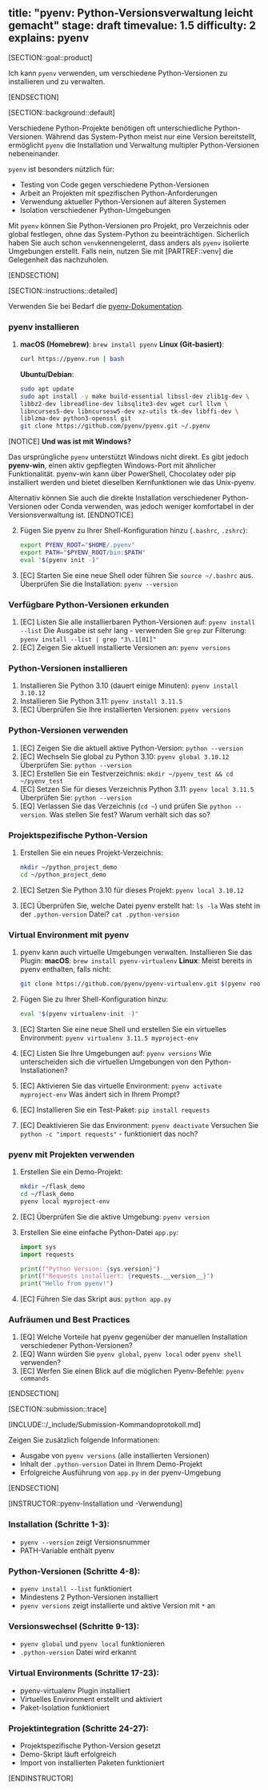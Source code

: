 title: "pyenv: Python-Versionsverwaltung leicht gemacht"
stage: draft
timevalue: 1.5
difficulty: 2
explains: pyenv
---

[SECTION::goal::product]

Ich kann `pyenv` verwenden, um verschiedene Python-Versionen zu installieren und zu verwalten.

[ENDSECTION]

[SECTION::background::default]

Verschiedene Python-Projekte benötigen oft unterschiedliche Python-Versionen.
Während das System-Python meist nur eine Version bereitstellt, ermöglicht `pyenv`
die Installation und Verwaltung multipler Python-Versionen nebeneinander.

`pyenv` ist besonders nützlich für:

- Testing von Code gegen verschiedene Python-Versionen
- Arbeit an Projekten mit spezifischen Python-Anforderungen
- Verwendung aktueller Python-Versionen auf älteren Systemen
- Isolation verschiedener Python-Umgebungen

Mit `pyenv` können Sie Python-Versionen pro Projekt, pro Verzeichnis oder global festlegen,
ohne das System-Python zu beeinträchtigen.
Sicherlich haben Sie auch schon `venv`kennengelernt, dass anders als `pyenv` isolierte Umgebungen
erstellt. Falls nein, nutzen Sie mit [PARTREF::venv] die Gelegenheit das nachzuholen.

[ENDSECTION]

[SECTION::instructions::detailed]

Verwenden Sie bei Bedarf die [pyenv-Dokumentation](https://github.com/pyenv/pyenv).

### pyenv installieren

1. **macOS (Homebrew)**: `brew install pyenv`
   **Linux (Git-basiert)**:

   ```bash
   curl https://pyenv.run | bash
   ```

   **Ubuntu/Debian**:

   ```bash
   sudo apt update
   sudo apt install -y make build-essential libssl-dev zlib1g-dev \
   libbz2-dev libreadline-dev libsqlite3-dev wget curl llvm \
   libncurses5-dev libncursesw5-dev xz-utils tk-dev libffi-dev \
   liblzma-dev python3-openssl git
   git clone https://github.com/pyenv/pyenv.git ~/.pyenv
   ```

[NOTICE]
**Und was ist mit Windows?**

Das ursprüngliche `pyenv` unterstützt Windows nicht direkt. Es gibt jedoch
**pyenv-win**, einen aktiv gepflegten Windows-Port mit ähnlicher Funktionalität.
pyenv-win kann über PowerShell, Chocolatey oder pip installiert werden und
bietet dieselben Kernfunktionen wie das Unix-pyenv.

Alternativ können Sie auch die direkte Installation verschiedener Python-Versionen
oder Conda verwenden, was jedoch weniger komfortabel in der Versionsverwaltung ist.
[ENDNOTICE]

2. Fügen Sie pyenv zu Ihrer Shell-Konfiguration hinzu (`.bashrc`, `.zshrc`):

   ```bash
   export PYENV_ROOT="$HOME/.pyenv"
   export PATH="$PYENV_ROOT/bin:$PATH"
   eval "$(pyenv init -)"
   ```

3. [EC] Starten Sie eine neue Shell oder führen Sie `source ~/.bashrc` aus.
   Überprüfen Sie die Installation: `pyenv --version`

### Verfügbare Python-Versionen erkunden

1. [EC] Listen Sie alle installierbaren Python-Versionen auf: `pyenv install --list`
   Die Ausgabe ist sehr lang - verwenden Sie `grep` zur Filterung:
   `pyenv install --list | grep "3\.1[01]"`
2. [EC] Zeigen Sie aktuell installierte Versionen an: `pyenv versions`

### Python-Versionen installieren

1. Installieren Sie Python 3.10 (dauert einige Minuten):
   `pyenv install 3.10.12`
2. Installieren Sie Python 3.11:
   `pyenv install 3.11.5`
3. [EC] Überprüfen Sie Ihre installierten Versionen: `pyenv versions`

### Python-Versionen verwenden

1. [EC] Zeigen Sie die aktuell aktive Python-Version: `python --version`
2. [EC] Wechseln Sie global zu Python 3.10: `pyenv global 3.10.12`
   Überprüfen Sie: `python --version`
3. [EC] Erstellen Sie ein Testverzeichnis: `mkdir ~/pyenv_test && cd ~/pyenv_test`
4. [EC] Setzen Sie für dieses Verzeichnis Python 3.11: `pyenv local 3.11.5`
   Überprüfen Sie: `python --version`
5. [EQ] Verlassen Sie das Verzeichnis (`cd ~`) und prüfen Sie `python --version`.
   Was stellen Sie fest? Warum verhält sich das so?

### Projektspezifische Python-Version

1. Erstellen Sie ein neues Projekt-Verzeichnis:

   ```bash
   mkdir ~/python_project_demo
   cd ~/python_project_demo
   ```

2. [EC] Setzen Sie Python 3.10 für dieses Projekt: `pyenv local 3.10.12`
3. [EC] Überprüfen Sie, welche Datei pyenv erstellt hat: `ls -la`
   Was steht in der `.python-version` Datei? `cat .python-version`

### Virtual Environment mit pyenv

1. pyenv kann auch virtuelle Umgebungen verwalten. Installieren Sie das Plugin:
   **macOS**: `brew install pyenv-virtualenv`
   **Linux**: Meist bereits in pyenv enthalten, falls nicht:

   ```bash
   git clone https://github.com/pyenv/pyenv-virtualenv.git $(pyenv root)/plugins/pyenv-virtualenv
   ```

2. Fügen Sie zu Ihrer Shell-Konfiguration hinzu:

   ```bash
   eval "$(pyenv virtualenv-init -)"
   ```

3. [EC] Starten Sie eine neue Shell und erstellen Sie ein virtuelles Environment:
   `pyenv virtualenv 3.11.5 myproject-env`
4. [EC] Listen Sie Ihre Umgebungen auf: `pyenv versions`
   Wie unterscheiden sich die virtuellen Umgebungen von den Python-Installationen?
5. [EC] Aktivieren Sie das virtuelle Environment:
   `pyenv activate myproject-env`
   Was ändert sich in Ihrem Prompt?
6. [EC] Installieren Sie ein Test-Paket: `pip install requests`
7. [EC] Deaktivieren Sie das Environment: `pyenv deactivate`
   Versuchen Sie `python -c "import requests"` - funktioniert das noch?

### pyenv mit Projekten verwenden

1. Erstellen Sie ein Demo-Projekt:

   ```bash
   mkdir ~/flask_demo
   cd ~/flask_demo
   pyenv local myproject-env
   ```

2. [EC] Überprüfen Sie die aktive Umgebung: `pyenv version`
3. Erstellen Sie eine einfache Python-Datei `app.py`:

   ```python
   import sys
   import requests
   
   print(f"Python Version: {sys.version}")
   print(f"Requests installiert: {requests.__version__}")
   print("Hello from pyenv!")
   ```

4. [EC] Führen Sie das Skript aus: `python app.py`

### Aufräumen und Best Practices

1. [EQ] Welche Vorteile hat pyenv gegenüber der manuellen Installation verschiedener Python-Versionen?
2. [EQ] Wann würden Sie `pyenv global`, `pyenv local` oder `pyenv shell` verwenden?
3. [EC] Werfen Sie einen Blick auf die möglichen Pyenv-Befehle: `pyenv commands`

[ENDSECTION]

[SECTION::submission::trace]

[INCLUDE::/_include/Submission-Kommandoprotokoll.md]

Zeigen Sie zusätzlich folgende Informationen:

- Ausgabe von `pyenv versions` (alle installierten Versionen)
- Inhalt der `.python-version` Datei in Ihrem Demo-Projekt
- Erfolgreiche Ausführung von `app.py` in der pyenv-Umgebung

[ENDSECTION]

[INSTRUCTOR::pyenv-Installation und -Verwendung]

### Installation (Schritte 1-3):

- `pyenv --version` zeigt Versionsnummer
- PATH-Variable enthält pyenv

### Python-Versionen (Schritte 4-8):

- `pyenv install --list` funktioniert
- Mindestens 2 Python-Versionen installiert
- `pyenv versions` zeigt installierte und aktive Version mit `*` an

### Versionswechsel (Schritte 9-13):

- `pyenv global` und `pyenv local` funktionieren
- `.python-version` Datei wird erkannt

### Virtual Environments (Schritte 17-23):

- pyenv-virtualenv Plugin installiert
- Virtuelles Environment erstellt und aktiviert
- Paket-Isolation funktioniert

### Projektintegration (Schritte 24-27):

- Projektspezifische Python-Version gesetzt
- Demo-Skript läuft erfolgreich
- Import von installierten Paketen funktioniert

[ENDINSTRUCTOR]
